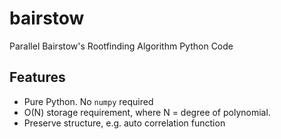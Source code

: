 # bairstow

Parallel Bairstow's Rootfinding Algorithm Python Code

## Features

- Pure Python. No `numpy` required
- O(N) storage requirement, where N = degree of polynomial.
- Preserve structure, e.g. auto correlation function
